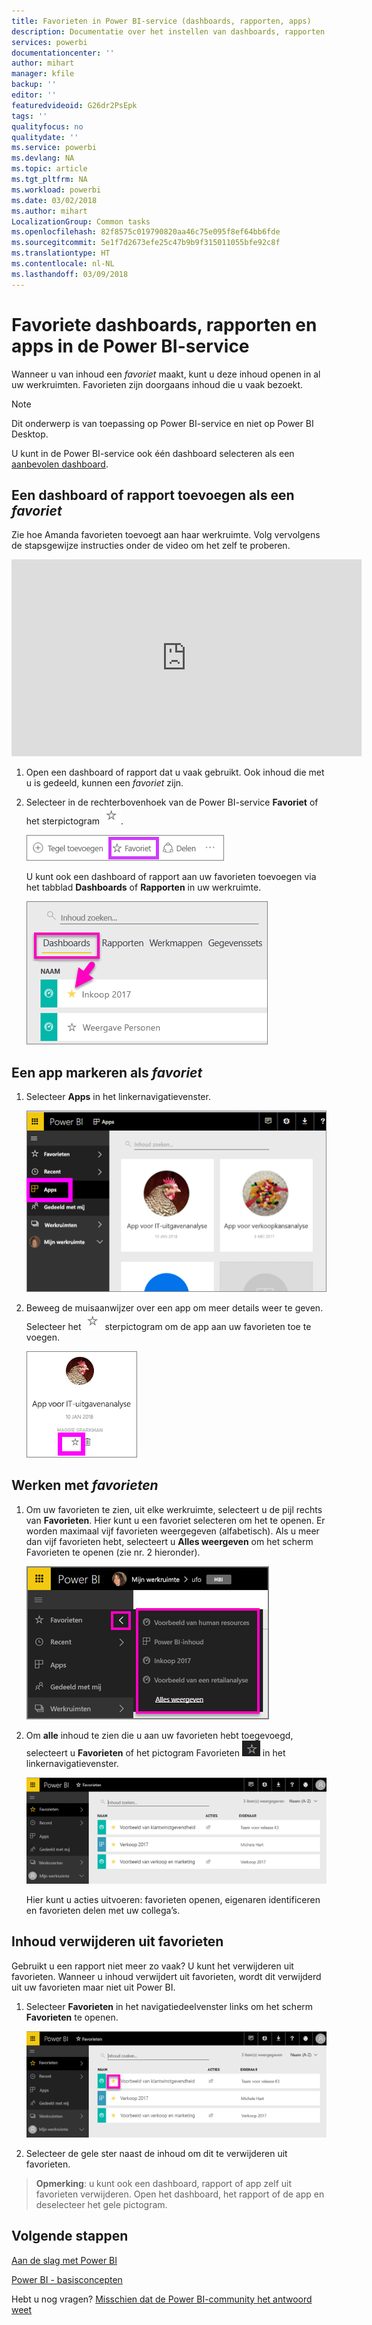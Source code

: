 ```yaml
---
title: Favorieten in Power BI-service (dashboards, rapporten, apps)
description: Documentatie over het instellen van dashboards, rapporten en apps als favorieten in Power BI-service
services: powerbi
documentationcenter: ''
author: mihart
manager: kfile
backup: ''
editor: ''
featuredvideoid: G26dr2PsEpk
tags: ''
qualityfocus: no
qualitydate: ''
ms.service: powerbi
ms.devlang: NA
ms.topic: article
ms.tgt_pltfrm: NA
ms.workload: powerbi
ms.date: 03/02/2018
ms.author: mihart
LocalizationGroup: Common tasks
ms.openlocfilehash: 82f8575c019790820aa46c75e095f8ef64bb6fde
ms.sourcegitcommit: 5e1f7d2673efe25c47b9b9f315011055bfe92c8f
ms.translationtype: HT
ms.contentlocale: nl-NL
ms.lasthandoff: 03/09/2018
---
```

# <a name="favorite-dashboards-reports-and-apps-in-power-bi-service"></a>Favoriete dashboards, rapporten en apps in de Power BI-service
Wanneer u van inhoud een *favoriet* maakt, kunt u deze inhoud openen in al uw werkruimten.  Favorieten zijn doorgaans inhoud die u vaak bezoekt.

> [!NOTE]
> Dit onderwerp is van toepassing op Power BI-service en niet op Power BI Desktop.
> 
> 

U kunt in de Power BI-service ook één dashboard selecteren als een [aanbevolen dashboard](service-dashboard-featured.md).

## <a name="add-a-dashboard-or-report-as-a-favorite"></a>Een dashboard of rapport toevoegen als een *favoriet*
Zie hoe Amanda favorieten toevoegt aan haar werkruimte. Volg vervolgens de stapsgewijze instructies onder de video om het zelf te proberen.

<iframe width="560" height="315" src="https://www.youtube.com/embed/G26dr2PsEpk" frameborder="0" allowfullscreen></iframe>


1. Open een dashboard of rapport dat u vaak gebruikt. Ook inhoud die met u is gedeeld, kunnen een *favoriet* zijn.
2. Selecteer in de rechterbovenhoek van de Power BI-service **Favoriet** of het sterpictogram ![Sterpictogram](media/service-dashboard-favorite/power-bi-favorite-icon.png).
   
   ![Pictogram voor Favorieten](media/service-dashboard-favorite/powerbi-dashboard-favorite.png)
   
   U kunt ook een dashboard of rapport aan uw favorieten toevoegen via het tabblad **Dashboards** of **Rapporten** in uw werkruimte.
   
   ![Tabblad Dashboard met een gele ster](media/service-dashboard-favorite/power-bi-dashboard-favorite.png)

## <a name="add-an-app-as-a-favorite"></a>Een app markeren als *favoriet*

1. Selecteer **Apps** in het linkernavigatievenster.

   ![Dashboard](media/service-dashboard-favorite/power-bi-favorite-apps.png)

2. Beweeg de muisaanwijzer over een app om meer details weer te geven.  Selecteer het ![Sterpictogram](media/service-dashboard-favorite/power-bi-favorite-icon.png)  sterpictogram om de app aan uw favorieten toe te voegen.
   
   ![De muisaanwijzer over een app bewegen](media/service-dashboard-favorite/power-bi-favorite-app.png)

## <a name="working-with-favorites"></a>Werken met *favorieten*
1. Om uw favorieten te zien, uit elke werkruimte, selecteert u de pijl rechts van **Favorieten**.  Hier kunt u een favoriet selecteren om het te openen. Er worden maximaal vijf favorieten weergegeven (alfabetisch). Als u meer dan vijf favorieten hebt, selecteert u **Alles weergeven** om het scherm Favorieten te openen (zie nr. 2 hieronder). 
   
   ![Flyout Favorieten](media/service-dashboard-favorite/power-bi-favorite-flyout-new.png)
2. Om **alle** inhoud te zien die u aan uw favorieten hebt toegevoegd, selecteert u **Favorieten** of het pictogram Favorieten ![Sterpictogram](media/service-dashboard-favorite/power-bi-favorites-icon.png) in het linkernavigatievenster.  
   
    ![Venster Favorieten](media/service-dashboard-favorite/power-bi-favorites-screen.png)
   
   Hier kunt u acties uitvoeren: favorieten openen, eigenaren identificeren en favorieten delen met uw collega’s.

## <a name="unfavorite-content"></a>Inhoud verwijderen uit favorieten
Gebruikt u een rapport niet meer zo vaak?  U kunt het verwijderen uit favorieten. Wanneer u inhoud verwijdert uit favorieten, wordt dit verwijderd uit uw favorieten maar niet uit Power BI.

1. Selecteer **Favorieten** in het navigatiedeelvenster links om het scherm **Favorieten** te openen.
   
   ![Scherm Favorieten](media/service-dashboard-favorite/power-bi-unfavorites-screen.png)
2. Selecteer de gele ster naast de inhoud om dit te verwijderen uit favorieten.

> **Opmerking**: u kunt ook een dashboard, rapport of app zelf uit favorieten verwijderen. Open het dashboard, het rapport of de app en deselecteer het gele pictogram.   
> 
> 

## <a name="next-steps"></a>Volgende stappen
[Aan de slag met Power BI](service-get-started.md)

[Power BI - basisconcepten](service-basic-concepts.md)

Hebt u nog vragen? [Misschien dat de Power BI-community het antwoord weet](http://community.powerbi.com/)

